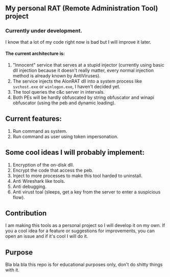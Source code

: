 ## My personal RAT (Remote Administration Tool) project

### Currently under development.
I know that a lot of my code right now is bad but I will improve it later.

#### The current architecture is:
1. "Innocent" service that serves at a stupid injector (currently using basic dll injection because it doesn't really matter, every normal injection method is already known by AntiViruses).
2. The service injects the AlonRAT dll into a system process like `svchost.exe` or `winlogon.exe`, I haven't decided yet.
3. The tool queries the c&c server in intervals.
4. Both PEs will be hardly obfuscated by string obfuscator and winapi obfuscator (using the peb and dynamic loading).



## Current features:
1. Run command as system.
2. Run command as user using token impersonation. 

## Some cool ideas I will probably implement:
1. Encryption of the on-disk dll.
2. Encrypt the code that access the peb.
3. Inject to more processes to make this tool harded to uninstall.
4. Anti Wireshark like tools.
5. Anti debugging.
6. Anti virust toal (sleeps, get a key from the server to enter a suspicious flow).


## Contribution

I am making this tools as a personal project so I will develop it on my own.
If you a cool idea for a feature or suggestions for improvements, you can open an issue and if it's cool I will do it.


## Purpose
Bla bla bla this repo is for educational purposes only, don't do shitty things with it.


